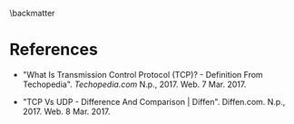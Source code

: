 \backmatter

# References

- "What Is Transmission Control Protocol (TCP)? - Definition From Techopedia". *Techopedia.com* N.p., 2017. Web. 7 Mar. 2017. 

- "TCP Vs UDP - Difference And Comparison | Diffen". Diffen.com. N.p., 2017. Web. 8 Mar. 2017.